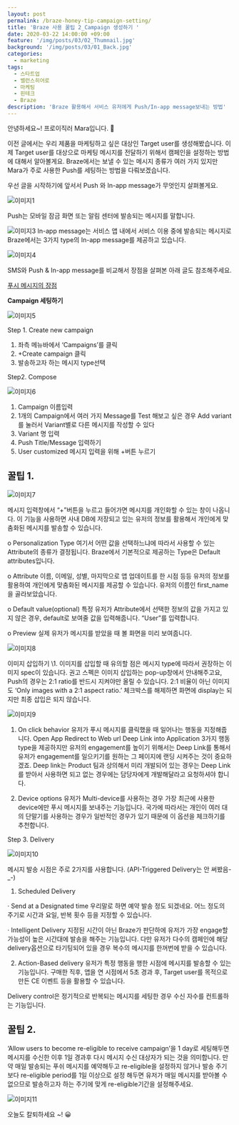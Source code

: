 ```yaml
---
layout: post
permalink: /braze-honey-tip-campaign-setting/
title: 'Braze 사용 꿀팁 2_Campaign 생성하기 '
date: 2020-03-22 14:00:00 +09:00
feature: '/img/posts/03/02_Thumnail.jpg'
background: '/img/posts/03/01_Back.jpg'
categories:
  - marketing
tags:
  - 스타트업
  - 밸런스히어로
  - 마케팅
  - 핀테크
  - Braze
description: 'Braze 활용해서 서비스 유저에게 Push/In-app message보내는 방법'
---
```


안녕하세요~!
프로이직러 Mara입니다. 🐳

이전 글에서는 우리 제품을 마케팅하고 싶은 대상인 Target user를 생성해봤습니다. 이제 Target user를 대상으로 마케팅 메시지를 전달하기 위해서 캠페인을 설정하는 방법에 대해서 알아볼게요. Braze에서는 보낼 수 있는 메시지 종류가 여러 가지 있지만 Mara가 주로 사용한 Push를 세팅하는 방법을 다뤄보겠습니다. 

우선 글을 시작하기에 앞서서 Push 와 In-app message가 무엇인지 살펴볼게요. 

![이미지1](/img/posts/03/01.png)

Push는 모바일 잠금 화면 또는 알림 센터에 발송되는 메시지를 말합니다. 

![이미지3](/img/posts/03/03.png)
 In-app message는 서비스 앱 내에서 서비스 이용 중에 발송되는 메시지로 Braze에서는 3가지 type의 In-app message를 제공하고 있습니다.

![이미지4](/img/posts/03/04.png) 

SMS와 Push & In-app message를 비교해서 장점을 살펴본 아래 글도 참조해주세요.

[푸시 메시지의 장점](https://blog.sendbird.com/ko/sms와-차별화되는-인앱-메시징과-푸시-알림의-중요성/)

 **Campaign 세팅하기** 

![이미지5](/img/posts/03/05.png)

Step 1. Create new campaign

1. 좌측 메뉴바에서 ‘Campaigns’를 클릭
2. +Create campaign 클릭
3. 발송하고자 하는 메시지 type선택

 Step2. Compose

![이미지6](/img/posts/03/06.png)

1. Campaign 이름입력 
2. 1개의 Campaign에서 여러 가지 Message를 Test 해보고 싶은 경우 Add variant를 눌러서 Variant별로 다른 메시지를 작성할 수 있다
3. Variant 명 입력
4. Push Title/Message 입력하기
5. User customized 메시지 입력을 위해 +버튼 누르기



## 꿀팁 1.

![이미지7](/img/posts/03/07.png)

메시지 입력창에서 “+”버튼을 누르고 들어가면 메시지를 개인화할 수 있는 창이 나옵니다. 이 기능을 사용하면 사내 DB에 저장되고 있는 유저의 정보를 활용해서 개인에게 맞춤화된 메시지를 발송할 수 있습니다.

o  Personalization Type 
 여기서 어떤 값을 선택하느냐에 따라서 사용할 수 있는 Attribute의 종류가 결정됩니다. Braze에서 기본적으로 제공하는 Type은 Default attributes입니다.

o  Attribute
 이름, 이메일, 성별, 마지막으로 앱 업데이트를 한 시점 등등 유저의 정보를 활용하여 개인에게 맞춤화된 메시지를 제공할 수 있습니다. 유저의 이름인 first_name을 골라보았습니다.

o  Default value(optional)
 특정 유저가 Attribute에서 선택한 정보의 값을 가지고 있지 않은 경우, default로 보여줄 값을 입력해줍니다. “User”를 입력합니다.

o  Preview
 실제 유저가 메시지를 받았을 때 볼 화면을 미리 보여줍니다.

 

![이미지8](/img/posts/03/08.png)

 이미지 삽입하기 
 \1. 이미지를 삽입할 때 유의할 점은 메시지 type에 따라서 권장하는 이미지 spec이 있습니다. 권고 스펙은 이미지 삽입하는 pop-up창에서 안내해주고요, Push의 경우는 2:1 ratio를 반드시 지켜야만 올릴 수 있습니다. 2:1 비율이 아닌 이미지도 ‘Only images with a 2:1 aspect ratio.’ 체크박스를 해제하면 화면에 display는 되지만 최종 삽입은 되지 않습니다. 

 ![이미지9](/img/posts/03/09.png)

1.  On click behavior 
    유저가 푸시 메시지를 클릭했을 때 일어나는 행동을 지정해줍니다. 
   Open App
   Redirect to Web url
   Deep Link into Application 
   3가지 행동 type을 제공하지만 유저의 engagement를 높이기 위해서는 Deep Link를 통해서 유저가 engagement를 일으키기를 원하는 그 페이지에 랜딩 시켜주는 것이 중요하겠죠. Deep link는 Product 팀과 상의해서 미리 개발되어 있는 경우는 Deep Link를 받아서 사용하면 되고 없는 경우에는 담당자에게 개발해달라고 요청하셔야 합니다. 

2.  Device options 
    유저가 Multi-device를 사용하는 경우 가장 최근에 사용한 device에만 푸시 메시지를 보내주는 기능입니다. 국가에 따라서는 개인이 여러 대의 단말기를 사용하는 경우가 일반적인 경우가 있기 때문에 이 옵션을 체크하기를 추천합니다.

 Step 3. Delivery 

![이미지10](/img/posts/03/10.png)

메시지 발송 시점은 주로 2가지를 사용합니다. (API-Triggered Delivery는 안 써봤음-_-)

1. Scheduled Delivery

·     Send at a Designated time
 우리말로 하면 예약 발송 정도 되겠네요.
 어느 정도의 주기로 시간과 요일, 반복 횟수 등을 지정할 수 있습니다.

·     Intelligent Delivery
 지정된 시간이 아닌 Braze가 판단하에 유저가 가장 engage할 가능성이 높은 시간대에 발송을 해주는 기능입니다. 다만 유저가 다수의 캠페인에 해당 delivery옵션으로 타기팅되어 있을 경우 복수의 메시지를 한꺼번에 받을 수 있습니다.

2. Action-Based delivery 
   유저가 특정 행동을 행한 시점에 메시지를 발송할 수 있는 기능입니다. 
   구매한 직후, 앱을 연 시점에서 5초 경과 후, Target user를 목적으로 만든 CE 이벤트 등을 활용할 수 있습니다. 

Delivery control은 정기적으로 반복되는 메시지를 세팅한 경우 수신 자수를 컨트롤하는 기능입니다.  

## 꿀팁 2.

 ‘Allow users to become re-eligible to receive campaign’을 1 day로 세팅해두면메시지를 수신한 이후 1일 경과후 다시 메시지 수신 대상자가 되는 것을 의미합니다. 만약 매일 발송되는 푸쉬 메시지를 예약해두고 re-eligible을 설정하지 않거나 발송 주기보다 re-eligible period를 1일 이상으로 설정 해두면 유저가 매일 메시지를 받아볼 수 없으므로 발송하고자 하는 주기에 맞게 re-eligible기간을 설정해주세요.

![이미지11](/img/posts/03/11.png) 

 오늘도 칼퇴하세요 ~! 😀